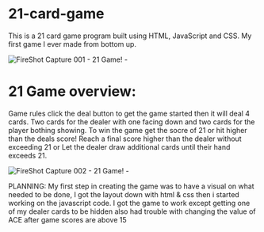 # 21-card-game
This is a 21 card game program built using HTML, JavaScript and CSS.
My first game I ever made from bottom up.

![FireShot Capture 001 - 21 Game! - ](https://user-images.githubusercontent.com/25184204/59524650-5341dd80-8e89-11e9-8b89-f22b2155b16e.png)

# 21 Game overview:
Game rules click the deal button to get the game started then it will deal 4 cards. Two cards for the dealer with one facing down and two cards for the player bothing showing. To win the game get the socre of 21 or hit higher than the deals score! Reach a final score higher than the dealer without exceeding 21 or Let the dealer draw additional cards until their hand exceeds 21.



![FireShot Capture 002 - 21 Game! - ](https://user-images.githubusercontent.com/25184204/59524642-4de49300-8e89-11e9-8b1a-6c3f9871e7af.png)


PLANNING:
My first step in creating the game was to have a visual on what needed to be done, I got the layout down with html & css then i started working on the javascript code. I got the game to work except getting one of my dealer cards to be hidden also had trouble with changing the value of ACE after game scores are above 15
